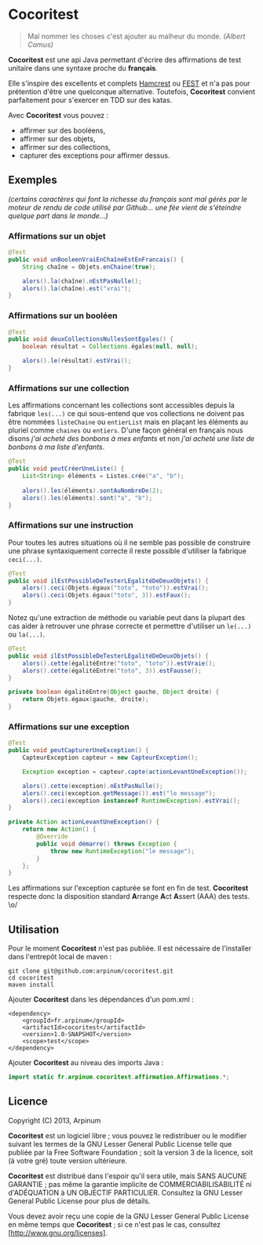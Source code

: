 # Cocoritest

> Mal nommer les choses c'est ajouter au malheur du monde.
> <cite>(Albert Camus)</cite>

**Cocoritest** est une api Java permettant d'écrire des affirmations de test unitaire dans une syntaxe proche du **français**. 

Elle s'inspire des excellents et complets [Hamcrest] ou [FEST] et n'a pas pour prétention d'être une quelconque alternative. Toutefois, **Cocoritest** convient parfaitement pour s'exercer en TDD sur des katas.

Avec **Cocoritest** vous pouvez :
* affirmer sur des booléens,
* affirmer sur des objets,
* affirmer sur des collections,
* capturer des exceptions pour affirmer dessus.

## Exemples ##
*(certains caractères qui font la richesse du français sont mal gérés par le moteur de rendu de code utilisé par Github... une fée vient de s'éteindre quelque part dans le monde...)*

### Affirmations sur un objet ###

```java
@Test
public void unBooleenVraiEnChaîneEstEnFrancais() {
    String chaîne = Objets.enChaine(true);

    alors().la(chaîne).nEstPasNulle();
    alors().la(chaîne).est("vrai");
}
```

### Affirmations sur un booléen ###

```java
@Test
public void deuxCollectionsNullesSontEgales() {
    boolean résultat = Collections.égales(null, null);

    alors().le(résultat).estVrai();
}
```

### Affirmations sur une collection ###

Les affirmations concernant les collections sont accessibles depuis la fabrique `les(...)` ce qui sous-entend que vos collections ne doivent pas être nommées `listeChaine` ou `entierList` mais en plaçant les éléments au pluriel comme `chaines` ou `entiers`.
D'une façon général en français nous disons *j'ai acheté des bonbons à mes enfants* et non *j'ai acheté une liste de bonbons à ma liste d'enfants*.

```java
@Test
public void peutCréerUneListe() {
    List<String> éléments = Listes.crée("a", "b");
 
    alors().les(éléments).sontAuNombreDe(2); 
    alors().les(éléments).sont("a", "b");
}
```

### Affirmations sur une instruction ###

Pour toutes les autres situations où il ne semble pas possible de construire une phrase syntaxiquement correcte il reste possible d'utiliser la fabrique `ceci(...)`.

```java
@Test
public void ilEstPossibleDeTesterLEgalitéDeDeuxObjets() {
    alors().ceci(Objets.égaux("toto", "toto")).estVrai();
    alors().ceci(Objets.égaux("toto", 3)).estFaux();
}
```

Notez qu'une extraction de méthode ou variable peut dans la plupart des cas aider à retrouver une phrase correcte et permettre d'utiliser un `le(...)` ou `la(...)`.

```java
@Test
public void ilEstPossibleDeTesterLEgalitéDeDeuxObjets() {
	alors().cette(égalitéEntre("toto", "toto")).estVraie();
	alors().cette(égalitéEntre("toto", 3)).estFausse();
}

private boolean égalitéEntre(Object gauche, Object droite) {
    return Objets.égaux(gauche, droite);
}
```

### Affirmations sur une exception ###

```java
@Test
public void peutCapturerUneException() {
	CapteurException capteur = new CapteurException();

	Exception exception = capteur.capte(actionLevantUneException());

	alors().cette(exception).nEstPasNulle();
	alors().ceci(exception.getMessage()).est("le message");
	alors().ceci(exception instanceof RuntimeException).estVrai();
}

private Action actionLevantUneException() {
	return new Action() {
		@Override
		public void démarre() throws Exception {
			throw new RuntimeException("le message");
		}
	};
}
```

Les affirmations sur l'exception capturée se font en fin de test. **Cocoritest** respecte donc la disposition standard **A**rrange **A**ct **A**ssert (AAA) des tests. \o/

## Utilisation ##

Pour le moment **Cocoritest** n'est pas publiée. Il est nécessaire de l'installer dans l'entrepôt local de maven :

```
git clone git@github.com:arpinum/cocoritest.git
cd cocoritest
maven install
```

Ajouter **Cocoritest** dans les dépendances d'un pom.xml :

```
<dependency>
	<groupId>fr.arpinum</groupId>
	<artifactId>cocoritest</artifactId>
	<version>1.0-SNAPSHOT</version>
	<scope>test</scope>
</dependency>
```

Ajouter **Cocoritest** au niveau des imports Java :

```java
import static fr.arpinum.cocoritest.affirmation.Affirmations.*;
```

## Licence ##

Copyright (C) 2013, Arpinum

**Cocoritest** est un logiciel libre ; vous pouvez le redistribuer ou le modifier suivant les termes de la GNU Lesser General Public License telle que publiée par la Free Software Foundation ; soit la version 3 de la licence, soit (à votre gré) toute version ultérieure.

**Cocoritest** est distribué dans l'espoir qu'il sera utile, mais SANS AUCUNE GARANTIE ; pas même la garantie implicite de COMMERCIABILISABILITÉ ni d'ADÉQUATION à UN OBJECTIF PARTICULIER. Consultez la GNU Lesser General Public License pour plus de détails.

Vous devez avoir reçu une copie de la GNU Lesser General Public License en même temps que **Cocoritest** ; si ce n'est pas le cas, consultez [http://www.gnu.org/licenses].

[Hamcrest]: http://hamcrest.org/
[FEST]: https://code.google.com/p/fest/
[cartographie]: http://www.arpinum.fr/images/cocoritest/cartographie.jpg
[http://www.gnu.org/licenses/lgpl.html]: http://www.gnu.org/licenses/lgpl.html
